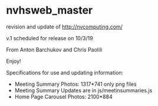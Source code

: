 # nvhsweb_master

revision and update of http://nvcomputing.com/

v.1 scheduled for release on 10/3/19

From Anton Barchukov and Chris Paolili


Enjoy!


Specifications for use and updating information:

- Meeting Summary Photos: 1317*741 only png files
- Meeting Summary Updates are in js/meetinsummaries.js
- Home Page Carousel Photos: 2100*884
